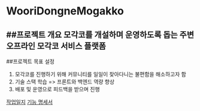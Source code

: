 # WooriDongneMogakko

##프로젝트 개요
모각코를 개설하며 운영하도록 돕는 주변 오프라인 모각코 서비스 플랫폼
----------------------
##프로젝트 목표 설정
1. 모각코를 진행하기 위해 커뮤니티를 일일이 찾아다니는 불편함을 해소하고자 함
2. 기술 스택 학습 => 프론트와 백엔드 역량 향상
3. 배포 및 운영으로 피드백을 받으며 진행

[작업일지](https://sixth-mandolin-d11.notion.site/1443838607ed80c298c9c9ed04b6cc7c)
[기능 명세서]([https://www.notion.so/1543838607ed80a1b27bd3ae65f64181](https://sixth-mandolin-d11.notion.site/1543838607ed80a1b27bd3ae65f64181))
